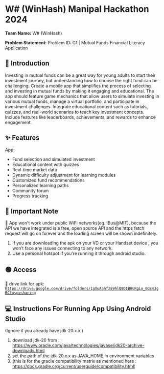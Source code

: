 # W# (WinHash) Manipal Hackathon 2024 
**Team Name:** W# (WinHash)

**Problem Statement:** Problem ID: G1 | Mutual Funds Financial Literacy Application
## 📜 Introduction
Investing in mutual funds can be a great way for young adults to start their investment journey, but understanding how to choose the right fund can be challenging. Create a mobile app that simplifies the process of selecting and investing in mutual funds by making it engaging and educational. The app should feature game mechanics that allow users to simulate investing in various mutual funds, manage a virtual portfolio, and participate in investment challenges. Integrate educational content such as tutorials, quizzes, and real-world scenarios to teach key investment concepts. Include features like leaderboards, achievements, and rewards to enhance engagement.


## ✨ Features

App:

-  Fund selection and simulated investment
-   Educational content with quizzes
-   Real-time market data
-   Dynamic difficulty adjustment for learning modules
-   Customized fund recommendations
-   Personalized learning paths
-   Community forum
-   Progress tracking

## 🔴 Important Note
📱 App won't work under public WiFi networks(eg. iBus@MIT), because the API we have integrated is a free, open source API and the https fetch request will go on forever and the loading screen will be shown indefinitely.

1. If you are downloading the apk on your VD or your Handset device , you won't face any issues connecting to any network.
2. Use a personal hotspot if you're running it through android studio.

## 🟢 Access


📱 drive link for apk: [`https://drive.google.com/drive/folders/1gXuAahfZ89hlQ8DIB0GRgLo_0QsmJgBC?usp=sharing`](https://drive.google.com/drive/folders/1gXuAahfZ89hlQ8DIB0GRgLo_0QsmJgBC?usp=sharing)
## 💻 Instructions For Running App Using Android Studio 
(Ignore if you already have jdk-20.x.x )
1. download jdk-20 from : https://www.oracle.com/java/technologies/javase/jdk20-archive-downloads.html
2. set the path of the jdk-20.x.x  as JAVA_HOME in environment variables
3. (this is for the gradle compatibility matrix as mentioned here : https://docs.gradle.org/current/userguide/compatibility.html)


